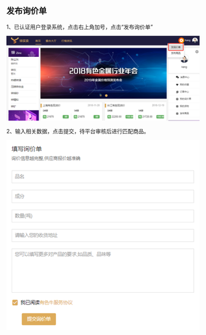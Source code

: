 ## **发布询价单**

 

1、已认证用户登录系统，点击右上角加号，点击“发布询价单”

![](/assets/询价单1.png)

2、输入相关数据，点击提交，待平台审核后进行匹配商品。

![](/assets/询价单2.png)

 

 